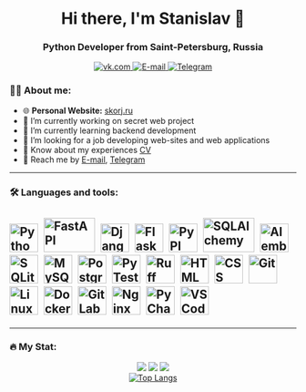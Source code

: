 <div id="header" align="center">
    <h1> Hi there, I'm Stanislav 👋</h1>
    <h3>Python Developer from Saint-Petersburg, Russia</h3>
</div> 
<div id="socials" align="center">
    <a href="https://vk.com/stan_bad">
        <img src="https://img.shields.io/badge/VK-blue?style=for-the-badge&logo=vk&logoColor=white" alt="vk.com"/>
    </a>
    <a href="mailto:korjsv@gmail.com">
        <img src="https://img.shields.io/badge/Email-blue?style=for-the-badge&logo=email&logoColor=white" alt="E-mail"/>
    </a>
    <a href="https://t.me/stan75">
        <img src="https://img.shields.io/badge/Telegram-blue?style=for-the-badge&logo=telegram&logoColor=white" alt="Telegram"/>
    </a>
    <br />
    <img src="https://komarev.com/ghpvc/?username=stankv&style=flat-square&color=blue" alt=""/>
    <br />
    <!-- <img src="https://media3.giphy.com/media/v1.Y2lkPTc5MGI3NjExMnAxYmU3Z2lsNWZ3aHlsYmlrMnA0M2QxdzkxaDhhbGp3ODdud3dqaCZlcD12MV9pbnRlcm5hbF9naWZfYnlfaWQmY3Q9Zw/qgQUggAC3Pfv687qPC/giphy.gif" style="background: none;" width="600" height="300" alt="Coding Work From Home GIF by Domme Space"> -->
    </div>

<!--### :man_technologist: About me:

- 🔭 I’m currently working on secret web project
- 🌱 I’m currently learning backend development -->



<!--
**stankv/stankv** is a ✨ _special_ ✨ repository because its `README.md` (this file) appears on your GitHub profile. Here are some ideas to get you started: -->

### :man_technologist: About me:

- 🌐 **Personal Website:** [skorj.ru](https://skorj.ru)
- 🔭 I’m currently working on secret web project
- 🌱 I’m currently learning backend development
- 👯 I’m looking for a job developing web-sites and web applications
- 📄 Know about my experiences [CV](https://spb.hh.ru/resume/fd05ea06ff0dd54a350039ed1f4f50784f4f34)
- 💬 Reach me by [E-mail](mailto:korjsv@gmail.com), [Telegram](https://t.me/stan75)
<!-- - 🤔 I’m looking for help with ...
- 💬 Ask me about ...
- 📫 How to reach me: ...
- 😄 Pronouns: ...
- ⚡ Fun fact: ... -->
-----
### :hammer_and_wrench: Languages and tools:

<img src="https://cdn.jsdelivr.net/gh/devicons/devicon@latest/icons/python/python-original-wordmark.svg" title="Python" width="50" height="50" />&nbsp;
<img src="https://cdn.jsdelivr.net/gh/devicons/devicon@latest/icons/fastapi/fastapi-original-wordmark.svg" title="FastAPI" width="90" height="60" />&nbsp;
<img src="https://cdn.jsdelivr.net/gh/devicons/devicon@latest/icons/django/django-plain-wordmark.svg" title="Django" width="50" height="50" />&nbsp;
<img src="https://cdn.jsdelivr.net/gh/devicons/devicon@latest/icons/flask/flask-original-wordmark.svg" title="Flask" width="50" height="50" />&nbsp;
<img src="https://cdn.jsdelivr.net/gh/devicons/devicon@latest/icons/pypi/pypi-original.svg" title="PyPI" width="50" height="50" />&nbsp;
<img src="https://cdn.jsdelivr.net/gh/devicons/devicon@latest/icons/sqlalchemy/sqlalchemy-original-wordmark.svg" title="SQLAlchemy" width="90" height="60" />&nbsp;
<img src="https://alembic.sqlalchemy.org/img/alembic.png" title="Alembic" width="50" height="50" />&nbsp;
<img src="https://cdn.jsdelivr.net/gh/devicons/devicon@latest/icons/sqlite/sqlite-original-wordmark.svg" title="SQLite" width="50" height="50" />&nbsp;
<img src="https://cdn.jsdelivr.net/gh/devicons/devicon@latest/icons/mysql/mysql-original-wordmark.svg" title="MySQL" width="50" height="50" />&nbsp;
<img src="https://cdn.jsdelivr.net/gh/devicons/devicon@latest/icons/postgresql/postgresql-original-wordmark.svg" title="PostgreSQL" width="50" height="50" />&nbsp;
<img src="https://cdn.jsdelivr.net/gh/devicons/devicon@latest/icons/pytest/pytest-original-wordmark.svg" title="PyTest" width="50" height="50" />&nbsp;
<img src="https://raw.githubusercontent.com/astral-sh/ruff/main/assets/ruff.svg" title="Ruff" width="50" height="50" />&nbsp;
<img src="https://cdn.jsdelivr.net/gh/devicons/devicon@latest/icons/html5/html5-original-wordmark.svg" title="HTML" width="50" height="50" />&nbsp;
<img src="https://cdn.jsdelivr.net/gh/devicons/devicon@latest/icons/css3/css3-original-wordmark.svg" title="CSS" width="50" height="50" />&nbsp;
<img src="https://cdn.jsdelivr.net/gh/devicons/devicon@latest/icons/git/git-original-wordmark.svg" title="Git" width="50" height="50" />&nbsp;
<img src="https://cdn.jsdelivr.net/gh/devicons/devicon@latest/icons/linux/linux-original.svg" title="Linux" width="50" height="50" />&nbsp;
<img src="https://cdn.jsdelivr.net/gh/devicons/devicon@latest/icons/docker/docker-original-wordmark.svg" title="Docker" width="50" height="50" />&nbsp;
<img src="https://cdn.jsdelivr.net/gh/devicons/devicon@latest/icons/gitlab/gitlab-original-wordmark.svg" title="GitLab CI" width="50" height="50" />&nbsp;
<img src="https://cdn.jsdelivr.net/gh/devicons/devicon@latest/icons/nginx/nginx-original.svg" title="Nginx" width="50" height="50" />&nbsp;
<img src="https://cdn.jsdelivr.net/gh/devicons/devicon@latest/icons/pycharm/pycharm-original.svg" title="PyCharm" width="50" height="50" />&nbsp;
<img src="https://cdn.jsdelivr.net/gh/devicons/devicon@latest/icons/vscode/vscode-original-wordmark.svg" title="VS Code" width="50" height="50" />&nbsp;
-----
-----
### :fire: My Stat:
<div id="stat" align="center">
    <img src="https://github-profile-summary-cards.vercel.app/api/cards/profile-details?username=stankv&theme=github_dark" />
    <img src="https://github-profile-summary-cards.vercel.app/api/cards/most-commit-language?username=stankv&theme=github_dark" />
    <img src="https://github-profile-summary-cards.vercel.app/api/cards/stats?username=stankv&theme=github_dark" />
</div>

<div id="stat" align="center">
<a href="https://github.com/anuraghazra/github-readme-stats"> 
  <img src="https://github-readme-stats.vercel.app/api/top-langs/?username=stankv&layout=compact&theme=vision-friendly-dark" alt="Top Langs" />
</a>
</div>

